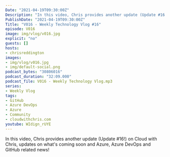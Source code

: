 ```yaml
---
Date: "2021-04-19T09:30:00Z"
Description: "In this video, Chris provides another update (Update #16!) on Cloud with Chris, updates on what's coming soon and Azure, Azure DevOps and GitHub related news!"
PublishDate: "2021-04-19T09:30:00Z"
Title: "V016 - Weekly Technology Vlog #16"
episode: V016
image: img/vlog/v016.jpg
explicit: "no"
guests: []
hosts:
- chrisreddington
images:
- img/vlog/v016.jpg
- img/default-social.png
podcast_bytes: "30806016"
podcast_duration: "32:09.000"
podcast_file: V016 - Weekly Technology Vlog.mp3
series:
- Weekly Vlog
tags:
- GitHub
- Azure DevOps
- Azure
- Community
- cloudwithchris.com
youtube: WIdign_rUYE
---
```

In this video, Chris provides another update (Update #16!) on Cloud with Chris, updates on what's coming soon and Azure, Azure DevOps and GitHub related news!